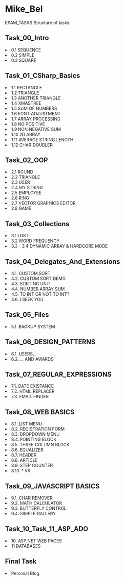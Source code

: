 # Mike_Bel
EPAM_TASKS
Structure of tasks

## Task_00_Intro
<li>0.1   SEQUENCE</li>
<li>0.2   SIMPLE</li>
<li>0.3   SQUARE</li>

## Task_01_CSharp_Basics
<li>1.1   RECTANGLE</li>
<li>1.2   TRIANGLE</li>
<li>1.3   ANOTHER TRIANGLE</li>
<li>1.4   XMASTREE</li>
<li>1.5   SUM OF NUMBERS</li>
<li>1.6   FONT ADJUSTMENT</li>
<li>1.7   ARRAY PROCESSING</li>
<li>1.8   NO POSITIVE</li>
<li>1.9   NON NEGATIVE SUM</li>
<li>1.10  2D ARRAY</li>
<li>1.11  AVERAGE STRING LENGTH</li>
<li>1.12  CHAR DOUBLER</li>

## Task_02_OOP
<li>2.1   ROUND</li>
<li>2.2   TRIANGLE</li>
<li>2.3   USER</li>
<li>2.4   MY STRING</li>
<li>2.5   EMPLOYEE</li>
<li>2.6   RING</li>
<li>2.7   VECTOR GRAPHICS EDITOR</li>
<li>2.8   GAME</li>

## Task_03_Collections
<li>3.1   LOST</li>
<li>3.2   WORD FREQUENCY</li>
<li>3.3 - 3.4   DYNAMIC ARRAY & HARDCORE MODE</li>

## Task_04_Delegates_And_Extensions
<li>4.1.  CUSTOM SORT</li>
<li>4.2.  CUSTOM SORT DEMO</li>
<li>4.3.	SORTING UNIT</li>
<li>4.4.	NUMBER ARRAY SUM</li>
<li>4.5.	TO INT OR NOT TO INT?</li>
<li>4.6.	I SEEK YOU</li>

## Task_05_Files
<li>5.1.	BACKUP SYSTEM</li>

## Task_06_DESIGN_PATTERNS
<li>6.1.	USERS…</li>
<li>6.2.	… AND AWARDS</li>

## Task_07_REGULAR_EXPRESSIONS
<li>7.1.  DATE EXISTANCE</li>
<li>7.2.	HTML REPLACER</li>
<li>7.3.	EMAIL FINDER</li>

## Task_08_WEB BASICS
<li>8.1. LIST MENU</li>
<li>8.2. REGISTRATION FORM</li>
<li>8.3. DROPDOWN MENU</li>
<li>8.4. POINTING BLOCK</li>
<li>8.5. THREE COLUMN BLOCK</li>
<li>8.6. EQUALIZER</li>
<li>8.7. HEADER</li>
<li>8.8. ARTICLE</li>
<li>8.9. STEP COUNTER</li>
<li>8.10. * VK</li>

## Task_09_JAVASCRIPT BASICS
<li>9.1. CHAR REMOVER</li>
<li>9.2. MATH CALCULATOR</li>
<li>9.3. BUTTERFLY CONTROL</li>
<li>9.4. SIMPLE GALLERY</li>

## Task_10_Task_11_ASP_ADO
<li>10. ASP.NET WEB PAGES</li>
<li>11 DATABASES</li>

## Final Task
<li>Personal Blog</li>
